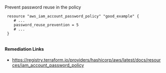 
Prevent password reuse in the policy

```hcl
 resource "aws_iam_account_password_policy" "good_example" {
 	# ...
 	password_reuse_prevention = 5
 	# ...
 }
 			
```

#### Remediation Links
 - https://registry.terraform.io/providers/hashicorp/aws/latest/docs/resources/iam_account_password_policy

